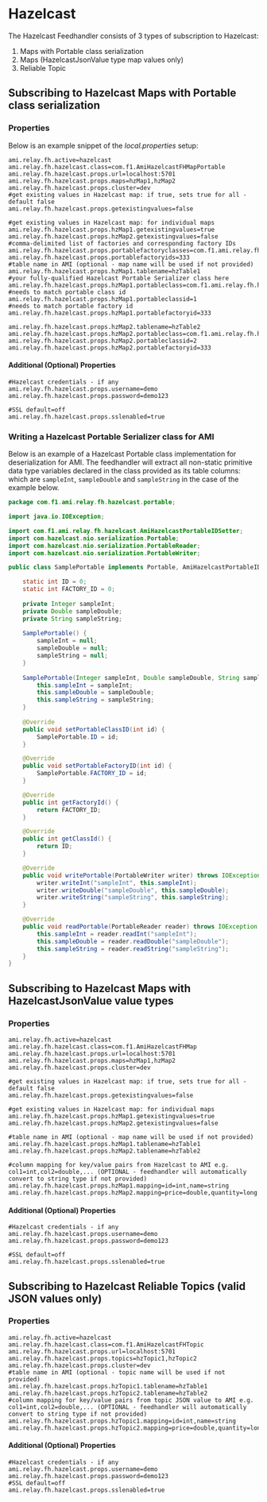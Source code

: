 # Hazelcast

The Hazelcast Feedhandler consists of 3 types of subscription to Hazelcast:

1. Maps with Portable class serialization
2. Maps (HazelcastJsonValue type map values only)
3. Reliable Topic


## Subscribing to Hazelcast Maps with Portable class serialization

### Properties

Below is an example snippet of the *local.properties* setup:

```
ami.relay.fh.active=hazelcast
ami.relay.fh.hazelcast.class=com.f1.AmiHazelcastFHMapPortable
ami.relay.fh.hazelcast.props.url=localhost:5701
ami.relay.fh.hazelcast.props.maps=hzMap1,hzMap2
ami.relay.fh.hazelcast.props.cluster=dev
#get existing values in Hazelcast map: if true, sets true for all - default false
ami.relay.fh.hazelcast.props.getexistingvalues=false

#get existing values in Hazelcast map: for individual maps
ami.relay.fh.hazelcast.props.hzMap1.getexistingvalues=true
ami.relay.fh.hazelcast.props.hzMap2.getexistingvalues=false
#comma-delimited list of factories and corresponding factory IDs
ami.relay.fh.hazelcast.props.portablefactoryclasses=com.f1.ami.relay.fh.hazelcast.portable.PortableFactory
ami.relay.fh.hazelcast.props.portablefactoryids=333
#table name in AMI (optional - map name will be used if not provided)
ami.relay.fh.hazelcast.props.hzMap1.tablename=hzTable1
#your fully-qualified Hazelcast Portable Serializer class here
ami.relay.fh.hazelcast.props.hzMap1.portableclass=com.f1.ami.relay.fh.hazelcast.portable.PortableSerializer1
#needs to match portable class id
ami.relay.fh.hazelcast.props.hzMap1.portableclassid=1
#needs to match portable factory id
ami.relay.fh.hazelcast.props.hzMap1.portablefactoryid=333

ami.relay.fh.hazelcast.props.hzMap2.tablename=hzTable2
ami.relay.fh.hazelcast.props.hzMap2.portableclass=com.f1.ami.relay.fh.hazelcast.portable.PortableSerializer2
ami.relay.fh.hazelcast.props.hzMap2.portableclassid=2
ami.relay.fh.hazelcast.props.hzMap2.portablefactoryid=333
```

#### Additional (Optional) Properties

```
#Hazelcast credentials - if any
ami.relay.fh.hazelcast.props.username=demo
ami.relay.fh.hazelcast.props.password=demo123

#SSL default=off
ami.relay.fh.hazelcast.props.sslenabled=true
```

### Writing a Hazelcast Portable Serializer class for AMI

Below is an example of a Hazelcast Portable class implementation for deserialization for AMI. The feedhandler will extract all non-static primitive data type variables declared in the class provided as its table columns: which are `sampleInt`, `sampleDouble` and `sampleString` in the case of the example below.

``` java
package com.f1.ami.relay.fh.hazelcast.portable;

import java.io.IOException;

import com.f1.ami.relay.fh.hazelcast.AmiHazelcastPortableIDSetter;
import com.hazelcast.nio.serialization.Portable;
import com.hazelcast.nio.serialization.PortableReader;
import com.hazelcast.nio.serialization.PortableWriter;

public class SamplePortable implements Portable, AmiHazelcastPortableIDSetter {

	static int ID = 0;
	static int FACTORY_ID = 0;
	
	private Integer sampleInt;
	private Double sampleDouble;
	private String sampleString;
	
	SamplePortable() {
		sampleInt = null;
		sampleDouble = null;
		sampleString = null;
	}
	
	SamplePortable(Integer sampleInt, Double sampleDouble, String sampleString) {
		this.sampleInt = sampleInt;
		this.sampleDouble = sampleDouble;
		this.sampleString = sampleString;
	}
	
	@Override
	public void setPortableClassID(int id) {
		SamplePortable.ID = id;
	}

	@Override
	public void setPortableFactoryID(int id) {
		SamplePortable.FACTORY_ID = id;
	}

	@Override
	public int getFactoryId() {
		return FACTORY_ID;
	}

	@Override
	public int getClassId() {
		return ID;
	}

	@Override
	public void writePortable(PortableWriter writer) throws IOException {
		writer.writeInt("sampleInt", this.sampleInt);
		writer.writeDouble("sampleDouble", this.sampleDouble);
		writer.writeString("sampleString", this.sampleString);
	}

	@Override
	public void readPortable(PortableReader reader) throws IOException {
		this.sampleInt = reader.readInt("sampleInt");
		this.sampleDouble = reader.readDouble("sampleDouble");
		this.sampleString = reader.readString("sampleString");
	}
}
```

## Subscribing to Hazelcast Maps with HazelcastJsonValue value types

### Properties

```
ami.relay.fh.active=hazelcast
ami.relay.fh.hazelcast.class=com.f1.AmiHazelcastFHMap
ami.relay.fh.hazelcast.props.url=localhost:5701
ami.relay.fh.hazelcast.props.maps=hzMap1,hzMap2
ami.relay.fh.hazelcast.props.cluster=dev

#get existing values in Hazelcast map: if true, sets true for all - default false
ami.relay.fh.hazelcast.props.getexistingvalues=false

#get existing values in Hazelcast map: for individual maps
ami.relay.fh.hazelcast.props.hzMap1.getexistingvalues=true
ami.relay.fh.hazelcast.props.hzMap2.getexistingvalues=false

#table name in AMI (optional - map name will be used if not provided)
ami.relay.fh.hazelcast.props.hzMap1.tablename=hzTable1
ami.relay.fh.hazelcast.props.hzMap2.tablename=hzTable2

#column mapping for key/value pairs from Hazelcast to AMI e.g. col1=int,col2=double,... (OPTIONAL - feedhandler will automatically convert to string type if not provided)
ami.relay.fh.hazelcast.props.hzMap1.mapping=id=int,name=string
ami.relay.fh.hazelcast.props.hzMap2.mapping=price=double,quantity=long
```

#### Additional (Optional) Properties

```
#Hazelcast credentials - if any
ami.relay.fh.hazelcast.props.username=demo
ami.relay.fh.hazelcast.props.password=demo123

#SSL default=off
ami.relay.fh.hazelcast.props.sslenabled=true
```

## Subscribing to Hazelcast Reliable Topics (valid JSON values only)

### Properties

```
ami.relay.fh.active=hazelcast
ami.relay.fh.hazelcast.class=com.f1.AmiHazelcastFHTopic
ami.relay.fh.hazelcast.props.url=localhost:5701
ami.relay.fh.hazelcast.props.topics=hzTopic1,hzTopic2
ami.relay.fh.hazelcast.props.cluster=dev
#table name in AMI (optional - topic name will be used if not provided)
ami.relay.fh.hazelcast.props.hzTopic1.tablename=hzTable1
ami.relay.fh.hazelcast.props.hzTopic2.tablename=hzTable2
#column mapping for key/value pairs from topic JSON value to AMI e.g. col1=int,col2=double,... (OPTIONAL - feedhandler will automatically convert to string type if not provided)
ami.relay.fh.hazelcast.props.hzTopic1.mapping=id=int,name=string
ami.relay.fh.hazelcast.props.hzTopic2.mapping=price=double,quantity=long
```

#### Additional (Optional) Properties

```
#Hazelcast credentials - if any
ami.relay.fh.hazelcast.props.username=demo
ami.relay.fh.hazelcast.props.password=demo123
#SSL default=off
ami.relay.fh.hazelcast.props.sslenabled=true
```

